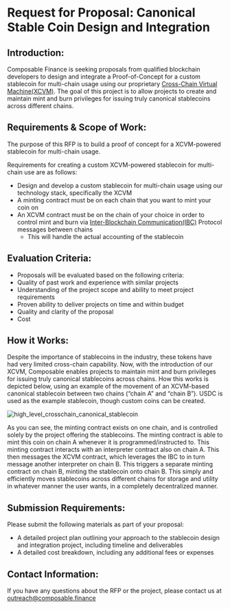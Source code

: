 # Request for Proposal: Canonical Stable Coin Design and Integration

## Introduction:
Composable Finance is seeking proposals from qualified blockchain developers to design and integrate 
a Proof-of-Concept for a custom stablecoin for multi-chain usage using our proprietary 
[Cross-Chain Virtual Machine(XCVM)]. 
The goal of this project is to allow projects to create and maintain mint and burn privileges 
for issuing truly canonical stablecoins across different chains.

## Requirements & Scope of Work:
The purpose of this RFP is to build a proof of concept for a XCVM-powered stablecoin for multi-chain usage.

Requirements for creating a custom XCVM-powered stablecoin for multi-chain use are as follows:
- Design and develop a custom stablecoin for multi-chain usage using our technology stack, specifically the XCVM
- A minting contract must be on each chain that you want to mint your coin on
- An XCVM contract must be on the chain of your choice in order to control mint and burn via 
  [Inter-Blockchain Communication(IBC)] Protocol messages between chains
    - This will handle the actual accounting of the stablecoin

## Evaluation Criteria:
- Proposals will be evaluated based on the following criteria:
- Quality of past work and experience with similar projects
- Understanding of the project scope and ability to meet project requirements
- Proven ability to deliver projects on time and within budget
- Quality and clarity of the proposal
- Cost

## How it Works:

Despite the importance of stablecoins in the industry, these tokens have had very limited cross-chain capability. 
Now, with the introduction of our XCVM, 
Composable enables projects to maintain mint and burn privileges for issuing truly canonical stablecoins across chains.
How this works is depicted below, 
using an example of the movement of an XCVM-based canonical stablecoin between two chains (“chain A” and “chain B”). 
USDC is used as the example stablecoin, though custom coins can be created.

![high_level_crosschain_canonical_stablecoin](./high-level-crosschain-canonical-stablecoin.png)

As you can see, the minting contract exists on one chain, 
and is controlled solely by the project offering the stablecoins. 
The minting contract is able to mint this coin on chain A whenever it is programmed/instructed to. 
This minting contract interacts with an interpreter contract also on chain A. This then messages the XCVM contract, 
which leverages the IBC to in turn message another interpreter on chain B. 
This triggers a separate minting contract on chain B, minting the stablecoin onto chain B.
This simply and efficiently moves stablecoins across different chains for storage and utility
in whatever manner the user wants, in a completely decentralized manner.

## Submission Requirements:

Please submit the following materials as part of your proposal:

- A detailed project plan outlining your approach to the stablecoin design and integration project, 
    including timeline and deliverables
- A detailed cost breakdown, including any additional fees or expenses

## Contact Information:

If you have any questions about the RFP or the project, please contact us at outreach@composable.finance

[Cross-Chain Virtual Machine(XCVM)]: (https://docs.composable.finance/products/xcvm)
[Inter-Blockchain Communication(IBC)]: https://ibcprotocol.org/
